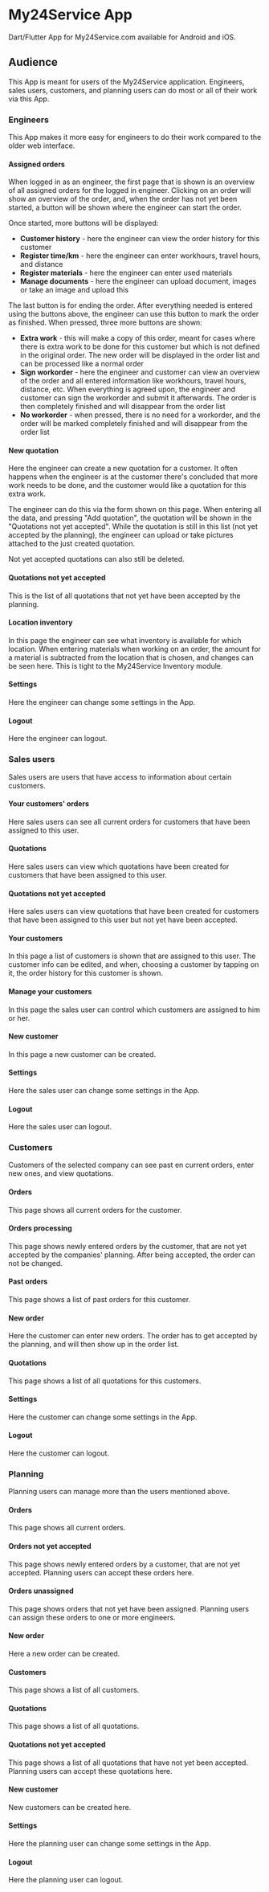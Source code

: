 # My24Service App

Dart/Flutter App for My24Service.com available for Android and iOS.


## Audience

This App is meant for users of the My24Service application. Engineers, sales users, customers, and planning users can do most or all of their work via this App.

### Engineers

This App makes it more easy for engineers to do their work compared to the older web interface.

#### Assigned orders

When logged in as an engineer, the first page that is shown is an overview of all assigned orders for the logged in engineer. Clicking on an order will show an overview of the order, and, when the order has not yet been started, a button will be shown where the engineer can start the order.

Once started, more buttons will be displayed:

* **Customer history** - here the engineer can view the order history for this customer
* **Register time/km** - here the engineer can enter workhours, travel hours, and distance
* **Register materials** - here the engineer can enter used materials
* **Manage documents** - here the engineer can upload document, images or take an image and upload this

The last button is for ending the order. After everything needed is entered using the buttons above, the engineer can use this button to mark the order as finished. When pressed, three more buttons are shown:

* **Extra work** - this will make a copy of this order, meant for cases where there is extra work to be done for this customer but which is not defined in the original order. The new order will be displayed in the order list and can be processed like a normal order
* **Sign workorder** - here the engineer and customer can view an overview of the order and all entered information like workhours, travel hours, distance, etc. When everything is agreed upon, the engineer and customer can sign the workorder and submit it afterwards. The order is then completely finished and will disappear from the order list
* **No workorder** - when pressed, there is no need for a workorder, and the order will be marked completely finished and will disappear from the order list

#### New quotation

Here the engineer can create a new quotation for a customer. It often happens when the engineer is at the customer there's concluded that more work needs to be done, and the customer would like a quotation for this extra work.

The engineer can do this via the form shown on this page. When entering all the data, and pressing "Add quotation", the quotation will be shown in the "Quotations not yet accepted". While the quotation is still in this list (not yet accepted by the planning), the engineer can upload or take pictures attached to the just created quotation.

Not yet accepted quotations can also still be deleted.

#### Quotations not yet accepted

This is the list of all quotations that not yet have been accepted by the planning.

#### Location inventory

In this page the engineer can see what inventory is available for which location. When entering materials when working on an order, the amount for a material is subtracted from the location that is chosen, and changes can be seen here. This is tight to the My24Service Inventory module.

#### Settings

Here the engineer can change some settings in the App.

#### Logout

Here the engineer can logout.

### Sales users

Sales users are users that have access to information about certain customers.

#### Your customers' orders

Here sales users can see all current orders for customers that have been assigned to this user.

#### Quotations

Here sales users can view which quotations have been created for customers that have been assigned to this user.

#### Quotations not yet accepted

Here sales users can view quotations that have been created for customers that have been assigned to this user but not yet have been accepted.

#### Your customers

In this page a list of customers is shown that are assigned to this user. The customer info can be edited, and when, choosing a customer by tapping on it, the order history for this customer is shown.

#### Manage your customers

In this page the sales user can control which customers are assigned to him or her.

#### New customer

In this page a new customer can be created.

#### Settings

Here the sales user can change some settings in the App.

#### Logout

Here the sales user can logout.

### Customers

Customers of the selected company can see past en current orders, enter new ones, and view quotations.

#### Orders

This page shows all current orders for the customer.

#### Orders processing

This page shows newly entered orders by the customer, that are not yet accepted by the companies' planning. After being accepted, the order can not be changed.

#### Past orders

This page shows a list of past orders for this customer.

#### New order

Here the customer can enter new orders. The order has to get accepted by the planning, and will then show up in the order list.

#### Quotations

This page shows a list of all quotations for this customers.

#### Settings

Here the customer can change some settings in the App.

#### Logout

Here the customer can logout.

### Planning

Planning users can manage more than the users mentioned above.

#### Orders

This page shows all current orders.

#### Orders not yet accepted

This page shows newly entered orders by a customer, that are not yet accepted. Planning users can accept these orders here.

#### Orders unassigned

This page shows orders that not yet have been assigned. Planning users can assign these orders to one or more engineers.

#### New order

Here a new order can be created.

#### Customers

This page shows a list of all customers.

#### Quotations

This page shows a list of all quotations.

#### Quotations not yet accepted

This page shows a list of all quotations that have not yet been accepted. Planning users can accept these quotations here.

#### New customer

New customers can be created here.

#### Settings

Here the planning user can change some settings in the App.

#### Logout

Here the planning user can logout.
